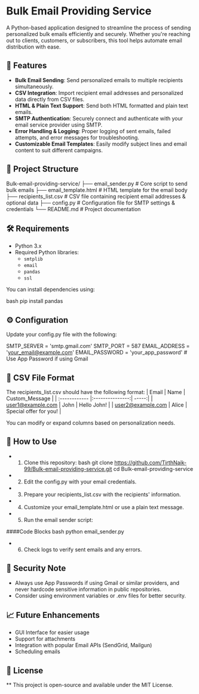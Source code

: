 # Bulk Email Providing Service

A Python-based application designed to streamline the process of sending personalized bulk emails efficiently and securely. Whether you're reaching out to clients, customers, or subscribers, this tool helps automate email distribution with ease.

## 🚀 Features

- **Bulk Email Sending**: Send personalized emails to multiple recipients simultaneously.
- **CSV Integration**: Import recipient email addresses and personalized data directly from CSV files.
- **HTML & Plain Text Support**: Send both HTML formatted and plain text emails.
- **SMTP Authentication**: Securely connect and authenticate with your email service provider using SMTP.
- **Error Handling & Logging**: Proper logging of sent emails, failed attempts, and error messages for troubleshooting.
- **Customizable Email Templates**: Easily modify subject lines and email content to suit different campaigns.

## 📂 Project Structure

Bulk-email-providing-service/ ├── email_sender.py # Core script to send bulk emails ├── email_template.html # HTML template for the email body ├── recipients_list.csv # CSV file containing recipient email addresses & optional data ├── config.py # Configuration file for SMTP settings & credentials └── README.md # Project documentation


## 🛠️ Requirements

- Python 3.x
- Required Python libraries:
  - `smtplib`
  - `email`
  - `pandas`
  - `ssl`
  
You can install dependencies using:

bash
pip install pandas

## ⚙️ Configuration
Update your config.py file with the following:

SMTP_SERVER = 'smtp.gmail.com'
SMTP_PORT = 587
EMAIL_ADDRESS = 'your_email@example.com'
EMAIL_PASSWORD = 'your_app_password'  # Use App Password if using Gmail

## 📄 CSV File Format
The recipients_list.csv should have the following format:
| Email | Name  | Custom_Message |
| :------------ |:---------------:| -----:|
| user1@example.com     | John | Hello John! |
| user2@example.com      | Alice        |   Special offer for you! |

You can modify or expand columns based on personalization needs.

## 📨 How to Use
- 1. Clone this repository:
bash
git clone https://github.com/TirthNaik-99/Bulk-email-providing-service.git
cd Bulk-email-providing-service

- 2. Edit the config.py with your email credentials.
- 3. Prepare your recipients_list.csv with the recipients' information.
- 4. Customize your email_template.html or use a plain text message.
- 5. Run the email sender script:

####Code Blocks
bash
python email_sender.py
- 6. Check logs to verify sent emails and any errors.

## 🔐 Security Note
- Always use App Passwords if using Gmail or similar providers, and never hardcode sensitive information in public repositories.
- Consider using environment variables or .env files for better security.

## 📈 Future Enhancements
- GUI Interface for easier usage
- Support for attachments
- Integration with popular Email APIs (SendGrid, Mailgun)
- Scheduling emails

## 📄 License
** This project is open-source and available under the MIT License.
